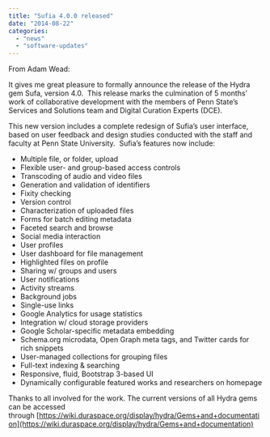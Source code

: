 ```yaml
---
title: "Sufia 4.0.0 released"
date: "2014-08-22"
categories: 
  - "news"
  - "software-updates"
---
```


From Adam Wead:

It gives me great pleasure to formally announce the release of the Hydra gem Sufa, version 4.0.  This release marks the culmination of 5 months’ work of collaborative development with the members of Penn State’s Services and Solutions team and Digital Curation Experts (DCE).

This new version includes a complete redesign of Sufia’s user interface, based on user feedback and design studies conducted with the staff and faculty at Penn State University.  Sufia’s features now include:

- Multiple file, or folder, upload
- Flexible user- and group-based access controls
- Transcoding of audio and video files
- Generation and validation of identifiers
- Fixity checking
- Version control
- Characterization of uploaded files
- Forms for batch editing metadata
- Faceted search and browse
- Social media interaction
- User profiles
- User dashboard for file management
- Highlighted files on profile
- Sharing w/ groups and users
- User notifications
- Activity streams
- Background jobs
- Single-use links
- Google Analytics for usage statistics
- Integration w/ cloud storage providers
- Google Scholar-specific metadata embedding
- Schema.org microdata, Open Graph meta tags, and Twitter cards for rich snippets
- User-managed collections for grouping files
- Full-text indexing & searching
- Responsive, fluid, Bootstrap 3-based UI
- Dynamically configurable featured works and researchers on homepage

Thanks to all involved for the work. The current versions of all Hydra gems can be accessed through [https://wiki.duraspace.org/display/hydra/Gems+and+documentation](https://wiki.duraspace.org/display/hydra/Gems+and+documentation)
